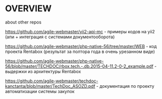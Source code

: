 # OVERVIEW
about other repos

https://github.com/agile-webmaster/yii2-api-mc - примеры кодов на yii2 (апи + интеграция с системами документооборота)

https://github.com/agile-webmaster/php-native-56/tree/master/WEB - код проекта Rentabox (результат за полтора года в очень урезанном виде)

https://github.com/agile-webmaster/php-native-56/blob/master/TECHDOC/rbox.tech.-.db.2015-04-11.2-0-2_example.pdf - выдержки из архитектуры Rentabox

https://github.com/agile-webmaster/techdoc-kanctanta/blob/master/TechDoc_ASOZD.pdf - документация по проекту автоматизации системы закупок
